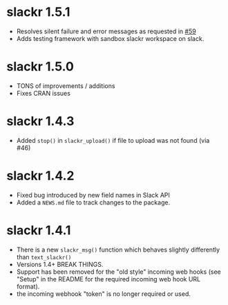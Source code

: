 # slackr 1.5.1
* Resolves silent failure and error messages as requested in [#59](https://github.com/hrbrmstr/slackr/issues/59)
* Adds testing framework with sandbox slackr workspace on slack. 

# slackr 1.5.0

* TONS of improvements / additions
* Fixes CRAN issues

# slackr 1.4.3

* Added `stop()` in `slackr_upload()` if file to upload was not found (via #46)

# slackr 1.4.2

* Fixed bug introduced by new field names in Slack API
* Added a `NEWS.md` file to track changes to the package.

# slackr 1.4.1

* There is a new `slackr_msg()` function which behaves slightly differently than `text_slackr()`
* Versions 1.4+ BREAK THINGS.
* Support has been removed for the "old style" incoming web hooks (see "Setup" in the README for the required incoming web hook URL format).
* the incoming webhook "token" is no longer required or used.
